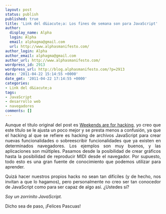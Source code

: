 ```yaml
---
layout: post
status: publish
published: true
title: 'Link del d&iacute;a: Los fines de semana son para JavaScript'
author:
  display_name: Alpha
  login: Alpha
  email: alphagma@gmail.com
  url: http://www.alphasmanifesto.com/
author_login: Alpha
author_email: alphagma@gmail.com
author_url: http://www.alphasmanifesto.com/
wordpress_id: 2913
wordpress_url: http://blog.alphasmanifesto.com/?p=2913
date: '2011-04-22 15:14:55 +0000'
date_gmt: '2011-04-22 17:14:55 +0000'
categories:
- Link del d&iacute;a
tags:
- JavaScript
- desarrollo web
- navegadores
comments: []
---
```

<p style="text-align: justify;">Aunque el t&iacute;tulo original del post es <a href="http://blog.nowjs.com/weekends-are-for-hacking-heres-some-un-cruddy">Weekends are for hacking</a>, yo creo que este t&iacute;tulo se le ajusta un poco mejor y se presta menos a confusi&oacute;n, ya que el hacking al que se refiere es hacking de archivos JavaScript para crear nuevas funcionalidades o sobreescribir funcionalidades que ya existen en determinados navegadores. Los ejemplos son muy buenos, y las aplicaciones son m&uacute;ltiples. Pasamos desde la posibilidad de crear gr&aacute;ficos hasta la posibilidad de reproducir MIDI desde el navegador. Por supuesto, todo esto es una gran fuente de conocimiento que podemos utilizar para aprender.</p>
<p style="text-align: justify;">Quiz&aacute; hacer nuestros propios hacks no sean tan dif&iacute;ciles (y de hecho, nos invitan a que lo hagamos), pero personalmente no creo ser tan conocedor de JavaScript como para ser capaz de algo as&iacute;. &iquest;Ustedes s&iacute;?</p>
<p style="text-align: justify;"><em>Soy un zorrinito JavaScript.</em></p>
<p style="text-align: justify;">Dicho sea de paso, &iexcl;Felices Pascuas!</p>
